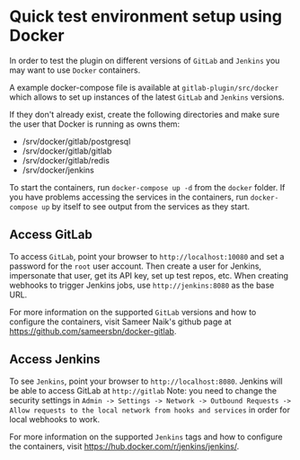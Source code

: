 # Quick test environment setup using Docker

In order to test the plugin on different versions of `GitLab` and `Jenkins` you may want to use `Docker` containers.

A example docker-compose file is available at `gitlab-plugin/src/docker` which allows to set up instances of the latest `GitLab` and `Jenkins` versions.

If they don't already exist, create the following directories and make sure the user that Docker is running as owns them:
* /srv/docker/gitlab/postgresql
* /srv/docker/gitlab/gitlab
* /srv/docker/gitlab/redis
* /srv/docker/jenkins

To start the containers, run `docker-compose up -d` from the `docker` folder. If you have problems accessing the services in the containers, run `docker-compose up` by itself to see output from the services as they start.

## Access GitLab

To access `GitLab`, point your browser to `http://localhost:10080` and set a password for the `root` user account. Then create a user for Jenkins, impersonate that user, get its API key, set up test repos, etc. When creating webhooks to trigger Jenkins jobs, use `http://jenkins:8080` as the base URL.

For more information on the supported `GitLab` versions and how to configure the containers, visit Sameer Naik's github page at https://github.com/sameersbn/docker-gitlab.

## Access Jenkins

To see `Jenkins`, point your browser to `http://localhost:8080`. Jenkins will be able to access GitLab at `http://gitlab`
Note: you need to change the security settings in `Admin -> Settings -> Network -> Outbound Requests -> Allow requests to the local network from hooks and services` in order for local webhooks to work.

For more information on the supported `Jenkins` tags and how to configure the containers, visit https://hub.docker.com/r/jenkins/jenkins/.

